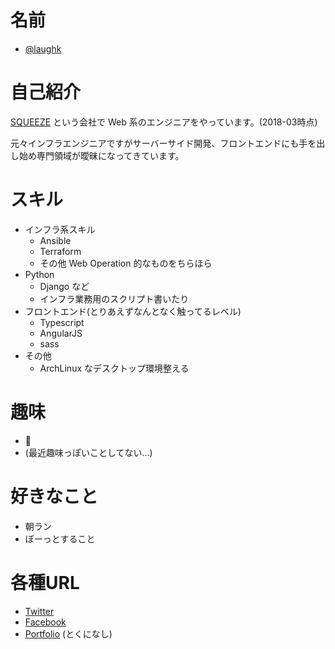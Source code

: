 # 名前
 * [@laughk](https://github.com/laughk)

# 自己紹介

[SQUEEZE](https://squeeze-inc.co.jp/) という会社で Web 系のエンジニアをやっています。(2018-03時点)

元々インフラエンジニアですがサーバーサイド開発、フロントエンドにも手を出し始め専門領域が曖昧になってきています。

# スキル
 * インフラ系スキル
    * Ansible
    * Terraform
    * その他 Web Operation 的なものをちらほら
 * Python
    * Django など
    * インフラ業務用のスクリプト書いたり
 * フロントエンド(とりあえずなんとなく触ってるレベル)
    * Typescript
    * AngularJS
    * sass
 * その他
    * ArchLinux なデスクトップ環境整える

# 趣味
 * :beer:
 * (最近趣味っぽいことしてない...)

# 好きなこと
  * 朝ラン
  * ぼーっとすること

# 各種URL
 * [Twitter](https://twitter.com/laugh_k)
 * [Facebook](https://www.facebook.com/keiwasaki)
 * [Portfolio]() (とくになし)
